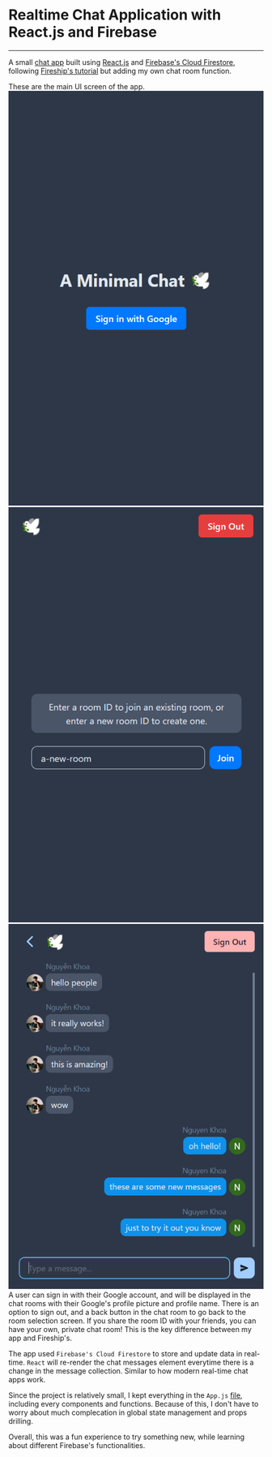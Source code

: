 # Realtime Chat Application with React.js and Firebase

---

A small [chat app](https://hkhoa-ng.github.io/react-realtime-chat/) built using [React.js](https://reactjs.org) and [Firebase's Cloud Firestore](https://firebase.google.com/docs/firestore/), following [Fireship's tutorial](https://www.youtube.com/watch?v=zQyrwxMPm88&t=294s) but adding my own chat room function.

These are the main UI screen of the app.
![The login screen](public/images/login-screen.png) ![The room selection](public/images/room-selection.png) ![The chat room](public/images/chat-room.png)
A user can sign in with their Google account, and will be displayed in the chat rooms with their Google's profile picture and profile name. There is an option to sign out, and a back button in the chat room to go back to the room selection screen. If you share the room ID with your friends, you can have your own, private chat room! This is the key difference between my app and Fireship's.

The app used `Firebase's Cloud Firestore` to store and update data in real-time. `React` will re-render the chat messages element everytime there is a change in the message collection. Similar to how modern real-time chat apps work.

Since the project is relatively small, I kept everything in the `App.js` [file](./src/App.js), including every components and functions. Because of this, I don't have to worry about much complecation in global state management and props drilling.

Overall, this was a fun experience to try something new, while learning about different Firebase's functionalities.
